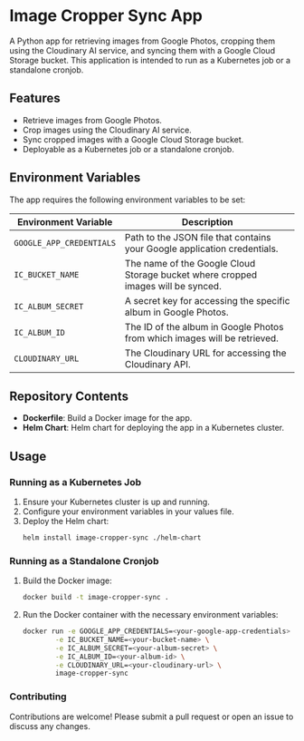 # Image Cropper Sync App

A Python app for retrieving images from Google Photos, cropping them using the Cloudinary AI service, and syncing them with a Google Cloud Storage bucket. This application is intended to run as a Kubernetes job or a standalone cronjob.

## Features

- Retrieve images from Google Photos.
- Crop images using the Cloudinary AI service.
- Sync cropped images with a Google Cloud Storage bucket.
- Deployable as a Kubernetes job or a standalone cronjob.

## Environment Variables

The app requires the following environment variables to be set:

| Environment Variable      | Description |
|---------------------------|-------------|
| `GOOGLE_APP_CREDENTIALS`  | Path to the JSON file that contains your Google application credentials. |
| `IC_BUCKET_NAME`          | The name of the Google Cloud Storage bucket where cropped images will be synced. |
| `IC_ALBUM_SECRET`         | A secret key for accessing the specific album in Google Photos. |
| `IC_ALBUM_ID`             | The ID of the album in Google Photos from which images will be retrieved. |
| `CLOUDINARY_URL`          | The Cloudinary URL for accessing the Cloudinary API. |

## Repository Contents

- **Dockerfile**: Build a Docker image for the app.
- **Helm Chart**: Helm chart for deploying the app in a Kubernetes cluster.

## Usage

### Running as a Kubernetes Job

1. Ensure your Kubernetes cluster is up and running.
2. Configure your environment variables in your values file.
3. Deploy the Helm chart:
   ```sh
   helm install image-cropper-sync ./helm-chart

### Running as a Standalone Cronjob

1. Build the Docker image:
   ```sh
   docker build -t image-cropper-sync .

2. Run the Docker container with the necessary environment variables:
   ```sh
   docker run -e GOOGLE_APP_CREDENTIALS=<your-google-app-credentials> \
           -e IC_BUCKET_NAME=<your-bucket-name> \
           -e IC_ALBUM_SECRET=<your-album-secret> \
           -e IC_ALBUM_ID=<your-album-id> \
           -e CLOUDINARY_URL=<your-cloudinary-url> \
           image-cropper-sync

### Contributing
Contributions are welcome! Please submit a pull request or open an issue to discuss any changes.
